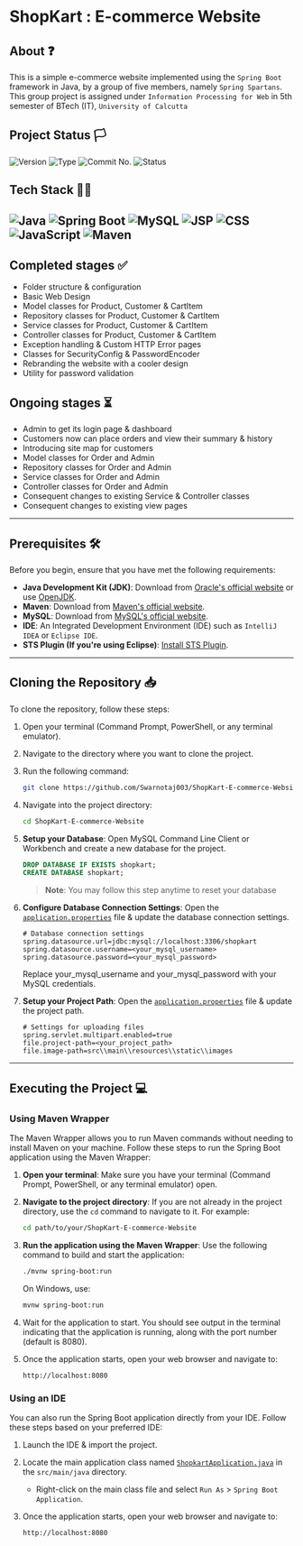 # ShopKart : E-commerce Website

## About ❓
This is a simple e-commerce website implemented using the `Spring Boot` framework in Java, by a group of five members, namely `Spring Spartans`. This group project is assigned under `Information Processing for Web` in 5th semester of BTech (IT), `University of Calcutta`

## Project Status 🏳
![Version](https://img.shields.io/badge/Version%20no.-v1.0-blue)  ![Type](https://img.shields.io/badge/Version%20type-Beta-yellow)  ![Commit No.](https://img.shields.io/badge/Released%20on-Commit%20no.%2075-green) ![Status](https://img.shields.io/badge/Status-Ongoing%20Updates-orange)

## Tech Stack 👨‍💻
![Java](https://img.shields.io/badge/java-%23ED8B00.svg?style=flat&logo=openjdk&logoColor=white)
![Spring Boot](https://img.shields.io/badge/Spring%20Boot-6DB33F?style=flat-square&logo=spring&logoColor=white)
![MySQL](https://img.shields.io/badge/MySQL-4479A1?style=flat-square&logo=mysql&logoColor=white)
![JSP](https://img.shields.io/badge/JSP-FFB800?style=flat-square&logo=java&logoColor=white)
![CSS](https://img.shields.io/badge/CSS-1572B6?style=flat-square&logo=css3&logoColor=white)
![JavaScript](https://img.shields.io/badge/javascript-%23323330.svg?style=flat&logo=javascript&logoColor=%23F7DF1E)
![Maven](https://img.shields.io/badge/Maven-C71A36?style=flat-square&logo=apache-maven&logoColor=white)
---

## Completed stages ✅
- Folder structure & configuration
- Basic Web Design
- Model classes for Product, Customer & CartItem
- Repository classes for Product, Customer & CartItem
- Service classes for Product, Customer & CartItem 
- Controller classes for Product, Customer & CartItem 
- Exception handling & Custom HTTP Error pages
- Classes for SecurityConfig & PasswordEncoder
- Rebranding the website with a cooler design
- Utility for password validation

## Ongoing stages ⏳
- Admin to get its login page & dashboard
- Customers now can place orders and view their summary & history
- Introducing site map for customers
- Model classes for Order and Admin
- Repository classes for Order and Admin
- Service classes for Order and Admin
- Controller classes for Order and Admin
- Consequent changes to existing Service & Controller classes
- Consequent changes to existing view pages 
---

## Prerequisites 🛠️
Before you begin, ensure that you have met the following requirements:
- **Java Development Kit (JDK)**: Download from [Oracle's official website](https://www.oracle.com/java/technologies/javase-jdk11-downloads.html) or use [OpenJDK](https://openjdk.java.net/install/).
- **Maven**: Download from [Maven's official website](https://maven.apache.org/download.cgi).
- **MySQL**: Download from [MySQL's official website](https://dev.mysql.com/downloads/mysql/).
- **IDE**: An Integrated Development Environment (IDE) such as `IntelliJ IDEA` or `Eclipse IDE`.
- **STS Plugin (If you're using Eclipse)**: [Install STS Plugin](https://marketplace.eclipse.org/content/spring-tools-4-aka-spring-tool-suite-4).
---

## Cloning the Repository 📥
To clone the repository, follow these steps:
1. Open your terminal (Command Prompt, PowerShell, or any terminal emulator).
2. Navigate to the directory where you want to clone the project.
3. Run the following command:
   
   ```bash
   git clone https://github.com/Swarnotaj003/ShopKart-E-commerce-Website.git
   ```
   
4. Navigate into the project directory:
   
   ```bash
   cd ShopKart-E-commerce-Website
   ```
   
5. **Setup your Database**: Open MySQL Command Line Client or Workbench and create a new database for the project.
   
    ```sql
    DROP DATABASE IF EXISTS shopkart;
    CREATE DATABASE shopkart;
    ```
    >**Note**: You may follow this step anytime to reset your database
    
6. **Configure Database Connection Settings**: Open the [`application.properties`](src/main/resources/application.properties) file & update the database connection settings.
   
    ```properties
    # Database connection settings
    spring.datasource.url=jdbc:mysql://localhost:3306/shopkart
    spring.datasource.username=<your_mysql_username>
    spring.datasource.password=<your_mysql_password>
    ```
    Replace your_mysql_username and your_mysql_password with your MySQL credentials.
    
7. **Setup your Project Path**: Open the [`application.properties`](src/main/resources/application.properties) file & update the project path.
   
   ```properties
   # Settings for uploading files
   spring.servlet.multipart.enabled=true
   file.project-path=<your_project_path>
   file.image-path=src\\main\\resources\\static\\images
   ```
---

## Executing the Project 💻

### Using Maven Wrapper 
The Maven Wrapper allows you to run Maven commands without needing to install Maven on your machine. Follow these steps to run the Spring Boot application using the Maven Wrapper:
1. **Open your terminal**: Make sure you have your terminal (Command Prompt, PowerShell, or any terminal emulator) open.
2. **Navigate to the project directory**: If you are not already in the project directory, use the `cd` command to navigate to it. For example:
   
   ```bash
   cd path/to/your/ShopKart-E-commerce-Website
   ```
   
3. **Run the application using the Maven Wrapper**: Use the following command to build and start the application:
   
    ```bash
    ./mvnw spring-boot:run
    ```
    On Windows, use:
    ```bash
    mvnw spring-boot:run
    ```
    
4. Wait for the application to start. You should see output in the terminal indicating that the application is running, along with the port number (default is 8080).
5. Once the application starts, open your web browser and navigate to:
   
     ```
     http://localhost:8080
     ```
     
### Using an IDE 
You can also run the Spring Boot application directly from your IDE. Follow these steps based on your preferred IDE:
1. Launch the IDE & import the project.
2. Locate the main application class named [`ShopkartApplication.java`](src/main/java/com/springspartans/shopkart/ShopkartApplication.java) in the `src/main/java` directory.
   - Right-click on the main class file and select `Run As` > `Spring Boot Application`.
3. Once the application starts, open your web browser and navigate to:
   
     ```
     http://localhost:8080
     ```
     
